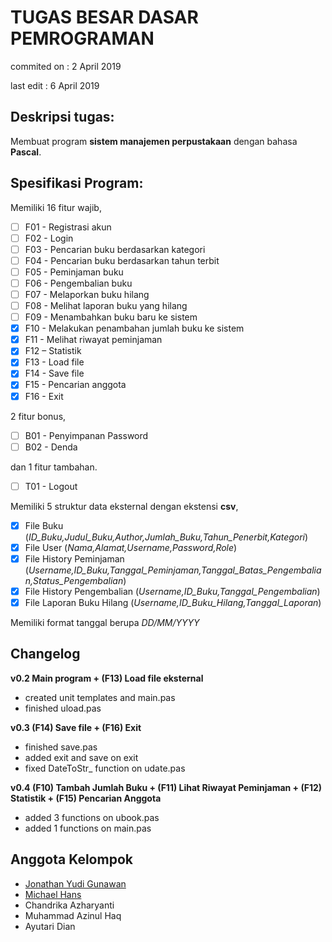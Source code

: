 # TUGAS BESAR DASAR PEMROGRAMAN
commited on : 2 April 2019

last edit   : 6 April 2019

## Deskripsi tugas:
Membuat program **sistem manajemen perpustakaan** dengan bahasa **Pascal**.

## Spesifikasi Program:
Memiliki 16 fitur wajib,
- [ ] F01 - Registrasi akun
- [ ] F02 - Login
- [ ] F03 - Pencarian buku berdasarkan kategori
- [ ] F04 - Pencarian buku berdasarkan tahun terbit
- [ ] F05 - Peminjaman buku
- [ ] F06 - Pengembalian buku
- [ ] F07 - Melaporkan buku hilang
- [ ] F08 - Melihat laporan buku yang hilang
- [ ] F09 - Menambahkan buku baru ke sistem
- [x] F10 - Melakukan penambahan jumlah buku ke sistem
- [x] F11 - Melihat riwayat peminjaman
- [x] F12 – Statistik
- [x] F13 - Load file
- [x] F14 - Save file
- [x] F15 - Pencarian anggota
- [x] F16 - Exit

2 fitur bonus,
- [ ] B01 - Penyimpanan Password
- [ ] B02 - Denda

dan 1 fitur tambahan.
- [ ] T01 - Logout

Memiliki 5 struktur data eksternal dengan ekstensi **csv**,
- [x] File Buku (*ID_Buku,Judul_Buku,Author,Jumlah_Buku,Tahun_Penerbit,Kategori*)
- [x] File User (*Nama,Alamat,Username,Password,Role*)
- [x] File History Peminjaman (*Username,ID_Buku,Tanggal_Peminjaman,Tanggal_Batas_Pengembalian,Status_Pengembalian*)
- [x] File History Pengembalian (*Username,ID_Buku,Tanggal_Pengembalian*)
- [x] File Laporan Buku Hilang (*Username,ID_Buku_Hilang,Tanggal_Laporan*)

Memiliki format tanggal berupa *DD/MM/YYYY*

## Changelog
**v0.2 Main program + (F13) Load file eksternal**
  - created unit templates and main.pas
  - finished uload.pas

**v0.3 (F14) Save file + (F16) Exit**
  - finished save.pas
  - added exit and save on exit
  - fixed DateToStr_ function on udate.pas

**v0.4 (F10) Tambah Jumlah Buku + (F11) Lihat Riwayat Peminjaman + (F12) Statistik + (F15) Pencarian Anggota**
  - added 3 functions on ubook.pas
  - added 1 functions on main.pas

## Anggota Kelompok
- [Jonathan Yudi Gunawan](https://github.com/JonathanGun/)
- [Michael Hans](https://github.com/michaellhans)
- Chandrika Azharyanti
- Muhammad Azinul Haq
- Ayutari Dian
